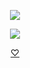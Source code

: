 <p align="center">

</p>

<div align="center">
  
  ![](https://komarev.com/ghpvc/?username=marionettia&color=5B4C45)


</p> 

<p align="center">
<img src="https://i.postimg.cc/SxghdQDj/Untitled5-20240915164222.png"/>
</p>


<div align="center">

[♡](https://mari.atabook.org/)

</p> 

<p align="center">
</p>



